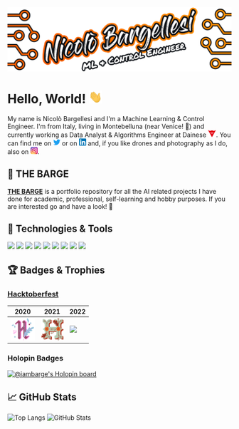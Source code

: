 ![Header](https://raw.githubusercontent.com/iambarge/iambarge/master/src/GitHub_README.png)


# Hello, World! <img src="https://raw.githubusercontent.com/iambarge/iambarge/master/src/wave.gif" width="30px">

My name is Nicolò Bargellesi and I'm a Machine Learning & Control Engineer. I'm from Italy, living in Montebelluna (near Venice! :rowboat:) and currently working as Data Analyst & Algorithms Engineer at Dainese <img src="https://raw.githubusercontent.com/iambarge/iambarge/master/src/Dainese_isologo.png" height="16px">. You can find me on [<img src="src/twitter_icon.png" width="16" height="16">][1] or on [<img src="src/linkedin_icon.png" width="16" height="16">][2] and, if you like drones and photography as I do, also on [<img src="src/instagram_icon.png" width="16" height="16">][3].

<!-- Links to your social media accounts -->

[1]: https://twitter.com/iambarge_
[2]: https://www.linkedin.com/in/nicolo-bargellesi/
[3]: https://www.instagram.com/iambarge/

## :ship: THE BARGE
[**THE BARGE**](https://github.com/iambarge/the-barge-ai) is a portfolio repository for all the AI related projects I have done for academic, professional, self-learning and hobby purposes. If you are interested go and have a look! 👀

## 🔧 Technologies & Tools
![](https://img.shields.io/badge/OS-Mac-informational?style=flat&logo=apple&logoColor=white&color=orange)
![](https://img.shields.io/badge/OS-Windows-informational?style=flat&logo=Windows&logoColor=white&color=orange)
![](https://img.shields.io/badge/Code-Python-informational?style=flat&logo=python&logoColor=white&color=orange)
![](https://img.shields.io/badge/Code-MATLAB-informational?style=flat&logo=Matrix&logoColor=white&color=orange)
![](https://img.shields.io/badge/Code-C++-informational?style=flat&logo=c&logoColor=white&color=orange)
![](https://img.shields.io/badge/Tools-PyTorch-informational?style=flat&logo=pytorch&logoColor=white&color=orange)
![](https://img.shields.io/badge/Tools-TensorFlow-informational?style=flat&logo=tensorflow&logoColor=white&color=orange)
![](https://img.shields.io/badge/Tools-Keras-informational?style=flat&logo=keras&logoColor=white&color=orange)
![](https://img.shields.io/badge/Tools-OpenCV-informational?style=flat&logo=opencv&logoColor=white&color=orange)

## 🏆 Badges & Trophies
### [Hacktoberfest](https://hacktoberfest.digitalocean.com/)
| 2020 | 2021 | 2022 |
| -- | -- | -- |
| <img src="https://raw.githubusercontent.com/iambarge/iambarge/master/src/hacktoberfest2020.svg" height="50px"> | <img src="https://raw.githubusercontent.com/iambarge/iambarge/master/src/hacktoberfest2021.svg" height="50px"> | <img src="https://res.cloudinary.com/practicaldev/image/fetch/s--rX-dH2o3--/c_limit,f_auto,fl_progressive,q_80,w_180/https://dev-to-uploads.s3.amazonaws.com/uploads/badge/badge_image/206/ht-badge.png" height="50px"> |
### Holopin Badges
[![@iambarge's Holopin board](https://holopin.me/iambarge)](https://holopin.io/@iambarge)

## 📈 GitHub Stats
![Top Langs](https://github-readme-stats.vercel.app/api/top-langs/?username=iambarge&langs_count=3&hide_border=true&title_color=F27E3F&text_color=ffffff&bg_color=0D1117)
![GitHub Stats](https://github-readme-stats.vercel.app/api?username=iambarge&show_icons=true&title_color=F27E3F&text_color=ffffff&icon_color=F27E3F&bg_color=0D1117&hide_border=true&include_all_commits=true&count_private=true&custom_title=Interactions&line_height=27)

